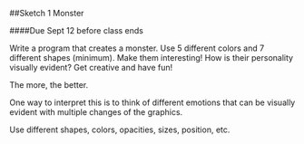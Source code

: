 ##Sketch 1 Monster

####Due Sept 12 before class ends
			

Write a program that creates a monster. Use 5 different colors and 7 different shapes (minimum). Make them interesting! How is their personality visually evident? Get creative and have fun!

The more, the better. 

One way to interpret this is to think of different emotions that can be visually evident with multiple changes of the graphics. 

Use different shapes, colors, opacities, sizes, position, etc.